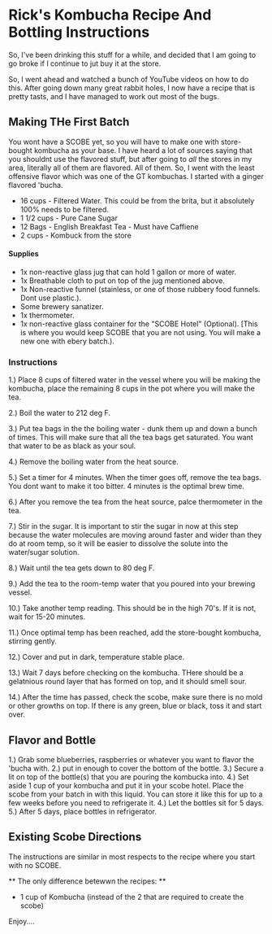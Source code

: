 # Rick's Kombucha Recipe And Bottling Instructions 

So, I've been drinking this stuff for a while, and decided that I am going to go broke if I continue to jut buy it at the store. 

So, I went ahead and watched a bunch of YouTube videos on how to do this. After going down many great rabbit holes, I now have a recipe that is pretty tasts, and I have managed to work out most of the bugs. 

## Making THe First Batch 

You wont have a SCOBE yet, so you will have to make one with store-bought kombucha as your base.
I have heard a lot of sources saying that you shouldnt use the flavored stuff, but after going to _all_ the stores in my area, literally all of them are flavored. All of them. 
So, I went with the least offensive flavor which was one of the GT kombuchas. I started with a ginger flavored 'bucha. 

- 16 cups - Filtered Water. This could be from the brita, but it absolutely 100% needs to be filtered.
- 1 1/2 cups - Pure Cane Sugar 
- 12 Bags - English Breakfast Tea - Must have Caffiene
- 2 cups - Kombuck from the store 

#### Supplies

- 1x non-reactive glass jug that can hold 1 gallon or more of water.
- 1x Breathable cloth to put on top of the jug mentioned above. 
- 1x Non-reactive funnel (stainless, or one of those rubbery food funnels. Dont use plastic.).
- Some brewery sanatizer. 
- 1x thermometer.
- 1x non-reactive glass container for the "SCOBE Hotel" (Optional). [This is where you would keep SCOBE that you are not using. You will make a new one with ebery batch.).

### Instructions 

1.) Place 8 cups of filtered water in the vessel where you will be making the kombucha, place the remaining 8 cups in the pot where you will make the tea.

2.) Boil the water to 212 deg F. 

3.) Put tea bags in the the boiling water - dunk them up and down a bunch of times. This will make sure that all the tea bags get saturated. You want that water to be as black as your soul. 

4.) Remove the boiling water from the heat source. 

5.) Set a timer for 4 minutes. When the timer goes off, remove the tea bags. You dont want to make it too bitter. 4 minutes is the optimal brew time. 

6.) After you remove the tea from the heat source, palce thermometer in the tea. 

7.) Stir in the sugar. It is important to stir the sugar in now at this step because the water molecules are moving around faster and wider than they do at room temp, so it will be easier to dissolve the solute into the water/sugar solution.

8.) Wait until the tea gets down to 80 deg F. 

9.) Add the tea to the room-temp water that you poured into your brewing vessel. 

10.) Take another temp reading. This should be in the high 70's. If it is not, wait for 15-20 minutes. 

11.) Once optimal temp has been reached, add the store-bought kombucha, stirring gently. 

12.) Cover and put in dark, temperature stable place. 

13.) Wait 7 days before checking on the kombucha. THere should be a gelatnious round layer that has formed on top, and it should smell sour. 

14.) After the time has passed, check the scobe, make sure there is no mold or other growths on top. If there is any green, blue or black, toss it and start over. 


## Flavor and Bottle 

1.) Grab some blueberries, raspberries or whatever you want to flavor the 'bucha with. 
2.) put in enough to cover the bottom of the bottle. 
3.) Secure a lit on top of the bottle(s) that you are pouring the kombucka into. 
4.) Set aside 1 cup of your kombucha and put it in your scobe hotel. Place the scobe from your batch in with this liquid. You can store it like this for up to a few weeks before you need to refrigerate it. 
4.) Let the bottles sit for 5 days. 
5.) After 5 days, place bottles in refrigerator. 

## Existing Scobe Directions 

The instructions are similar in most respects to the recipe where you start with no SCOBE. 

** The only difference betewwn the recipes: ** 
- 1 cup of Kombucha (instead of the 2 that are required to create the scobe) 

Enjoy.... 
